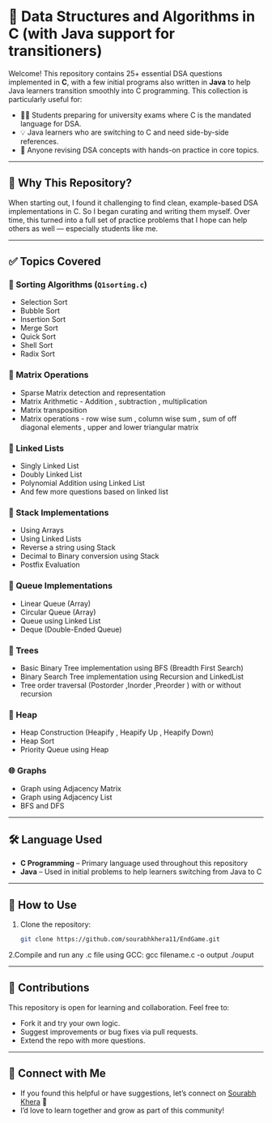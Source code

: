 # 📘 Data Structures and Algorithms in C (with Java support for transitioners)

Welcome! This repository contains 25+ essential DSA questions implemented in **C**, with a few initial programs also written in **Java** to help Java learners 
transition smoothly into C programming. This collection is particularly useful for:

- 🧑‍🎓 Students preparing for university exams where C is the mandated language for DSA.
- 💡 Java learners who are switching to C and need side-by-side references.
- 🚀 Anyone revising DSA concepts with hands-on practice in core topics.

---

## 📌 Why This Repository?

When starting out, I found it challenging to find clean, example-based DSA implementations in C. 
So I began curating and writing them myself. Over time, this turned into a full set of practice problems that I hope can help others as well — especially students like me.

---

## ✅ Topics Covered

### 🔁 Sorting Algorithms (`Q1sorting.c`)
- Selection Sort
- Bubble Sort
- Insertion Sort
- Merge Sort
- Quick Sort
- Shell Sort
- Radix Sort

### 🧮 Matrix Operations
- Sparse Matrix detection and representation 
- Matrix Arithmetic - Addition , subtraction , multiplication 
- Matrix transposition
- Matrix operations - row wise sum , column wise sum , sum of off diagonal elements , upper and lower triangular matrix 

### 🔗 Linked Lists
- Singly Linked List
- Doubly Linked List
- Polynomial Addition using Linked List
- And few more questions based on linked list

### 🥞 Stack Implementations
- Using Arrays
- Using Linked Lists
- Reverse a string using Stack
- Decimal to Binary conversion using Stack
- Postfix Evaluation

### 🧾 Queue Implementations
- Linear Queue (Array)
- Circular Queue (Array)
- Queue using Linked List
- Deque (Double-Ended Queue)

### 🌳 Trees 
- Basic Binary Tree implementation using BFS (Breadth First Search)
- Binary Search Tree implementation using Recursion and LinkedList
- Tree order traversal (Postorder ,Inorder ,Preorder ) with or without recursion 

### 🔺 Heap
- Heap Construction (Heapify , Heapify Up , Heapify Down)
- Heap Sort
- Priority Queue using Heap

### 🌐 Graphs
- Graph using Adjacency Matrix
- Graph using Adjacency List
- BFS and DFS

---

## 🛠 Language Used

- **C Programming** – Primary language used throughout this repository
- **Java** – Used in initial problems to help learners switching from Java to C

---

## 🚀 How to Use

1. Clone the repository:
   ```bash
   git clone https://github.com/sourabhkhera11/EndGame.git
2.Compile and run any .c file using GCC:
    gcc filename.c -o output
    ./ouput
    
---

## 🤝 Contributions
This repository is open for learning and collaboration. Feel free to:
- Fork it and try your own logic.
- Suggest improvements or bug fixes via pull requests.
- Extend the repo with more questions.

---

## 📣 Connect with Me
- If you found this helpful or have suggestions, let’s connect on [Sourabh Khera](https://www.linkedin.com/in/sourabh-khera-356766227/) 💬
- I’d love to learn together and grow as part of this community!
